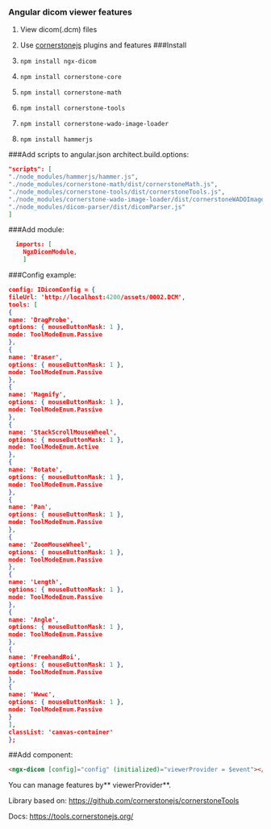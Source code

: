 ### Angular dicom viewer features
1. View dicom(.dcm) files
2. Use [cornerstonejs](https://tools.cornerstonejs.org/ "cornerstonejs") plugins and features
###Install

1. `npm install ngx-dicom`
2. `npm install cornerstone-core`
3. `npm install cornerstone-math`
4. `npm install cornerstone-tools`
5. `npm install cornerstone-wado-image-loader`
6. `npm install hammerjs`

###Add scripts to angular.json architect.build.options:
```json
"scripts": [
"./node_modules/hammerjs/hammer.js",
"./node_modules/cornerstone-math/dist/cornerstoneMath.js",
"./node_modules/cornerstone-tools/dist/cornerstoneTools.js",
"./node_modules/cornerstone-wado-image-loader/dist/cornerstoneWADOImageLoader.bundle.min.js",
"./node_modules/dicom-parser/dist/dicomParser.js"
]
```

###Add module:

```json
  imports: [
    NgxDicomModule,
	]
```

###Config example:

```json
config: IDicomConfig = {
fileUrl: 'http://localhost:4200/assets/0002.DCM',
tools: [
{
name: 'DragProbe',
options: { mouseButtonMask: 1 },
mode: ToolModeEnum.Passive
},
{
name: 'Eraser',
options: { mouseButtonMask: 1 },
mode: ToolModeEnum.Passive
},
{
name: 'Magnify',
options: { mouseButtonMask: 1 },
mode: ToolModeEnum.Passive
},
{
name: 'StackScrollMouseWheel',
options: { mouseButtonMask: 1 },
mode: ToolModeEnum.Active
},
{
name: 'Rotate',
options: { mouseButtonMask: 1 },
mode: ToolModeEnum.Passive
},
{
name: 'Pan',
options: { mouseButtonMask: 1 },
mode: ToolModeEnum.Passive
},
{
name: 'ZoomMouseWheel',
options: { mouseButtonMask: 1 },
mode: ToolModeEnum.Passive
},
{
name: 'Length',
options: { mouseButtonMask: 1 },
mode: ToolModeEnum.Passive
},
{
name: 'Angle',
options: { mouseButtonMask: 1 },
mode: ToolModeEnum.Passive
},
{
name: 'FreehandRoi',
options: { mouseButtonMask: 1 },
mode: ToolModeEnum.Passive
},
{
name: 'Wwwc',
options: { mouseButtonMask: 1 },
mode: ToolModeEnum.Passive
}
],
classList: 'canvas-container'
};
```
##Add component:

```html
<ngx-dicom [config]="config" (initialized)="viewerProvider = $event"></ngx-dicom>
```

You can manage features by** viewerProvider**.

Library based on: https://github.com/cornerstonejs/cornerstoneTools

Docs: https://tools.cornerstonejs.org/

